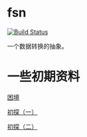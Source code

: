 # fsn

[![Build Status](https://travis-ci.org/scalax/fsn.svg?branch=master)](https://travis-ci.org/scalax/fsn)

一个数据转换的抽象。

# 一些初期资料

[困境](documentation/doc-01.md "困境")

[初探（一）](documentation/doc-02.md "初探（一）")

[初探（二）](documentation/doc-03.md "初探（二）")